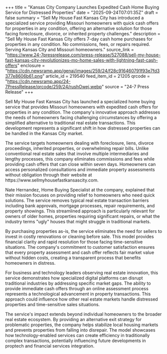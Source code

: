 +++
title = "Kansas City Company Launches Expedited Cash Home Buying Service for Distressed Properties"
date = "2025-09-24T07:01:35Z"
draft = false
summary = "Sell My House Fast Kansas City has introduced a specialized service providing Missouri homeowners with quick cash offers for properties in any condition, offering an alternative solution for those facing foreclosure, divorce, or inherited property challenges."
description = "Sell My House Fast Kansas City offers 7-day cash home purchases for properties in any condition. No commissions, fees, or repairs required. Serving Kansas City and Missouri homeowners."
source_link = "https://www.24-7pressrelease.com/press-release/527088/sell-my-house-fast-kansas-city-revolutionizes-mo-home-sales-with-lightning-fast-cash-offers"
enclosure = "https://cdn.newsramp.app/genai/images/259/24/f28c916460791f93e7fd3377e8606b61.png"
article_id = 219540
feed_item_id = 21205
qrcode = "https://cdn.newsramp.app/24-7PressRelease/qrcode/259/24/rushOwej.webp"
source = "24-7 Press Release"
+++

<p>Sell My House Fast Kansas City has launched a specialized home buying service that provides Missouri homeowners with expedited cash offers for properties in any condition. The company's innovative approach addresses the needs of homeowners facing challenging circumstances by offering a simplified alternative to traditional real estate transactions. This development represents a significant shift in how distressed properties can be handled in the Kansas City market.</p><p>The service targets homeowners dealing with foreclosure, liens, divorce proceedings, inherited properties, or overwhelming repair bills. Unlike conventional real estate sales that involve multiple intermediaries and lengthy processes, this company eliminates commissions and fees while providing cash offers that can close within seven days. Homeowners can access personalized consultations and immediate property assessments without obligation through their website at https://www.sellmyhousefastkansascity.com.</p><p>Nate Hernandez, Home Buying Specialist at the company, explained that their mission focuses on providing relief to homeowners who need quick solutions. The service removes typical real estate transaction barriers including bank approvals, mortgage processes, repair requirements, and property showings. This streamlined approach is particularly relevant for owners of older homes, properties requiring significant repairs, or what the industry terms "ugly" houses that might struggle in traditional markets.</p><p>By purchasing properties as-is, the service eliminates the need for sellers to invest in costly renovations or cleaning before sale. This model provides financial clarity and rapid resolution for those facing time-sensitive situations. The company's commitment to customer satisfaction ensures that every property assessment and cash offer reflects fair market value without hidden costs, creating a transparent process that benefits homeowners in distress.</p><p>For business and technology leaders observing real estate innovation, this service demonstrates how specialized digital platforms can disrupt traditional industries by addressing specific market gaps. The ability to provide immediate cash offers through an online assessment process represents a technological advancement in property transactions. This approach could influence how other real estate markets handle distressed properties and time-sensitive sales situations.</p><p>The service's impact extends beyond individual homeowners to the broader real estate ecosystem. By providing an alternative exit strategy for problematic properties, the company helps stabilize local housing markets and prevents properties from falling into disrepair. The model showcases how technology-enabled services can create efficiency in traditionally complex transactions, potentially influencing future developments in proptech and financial services integration.</p>
